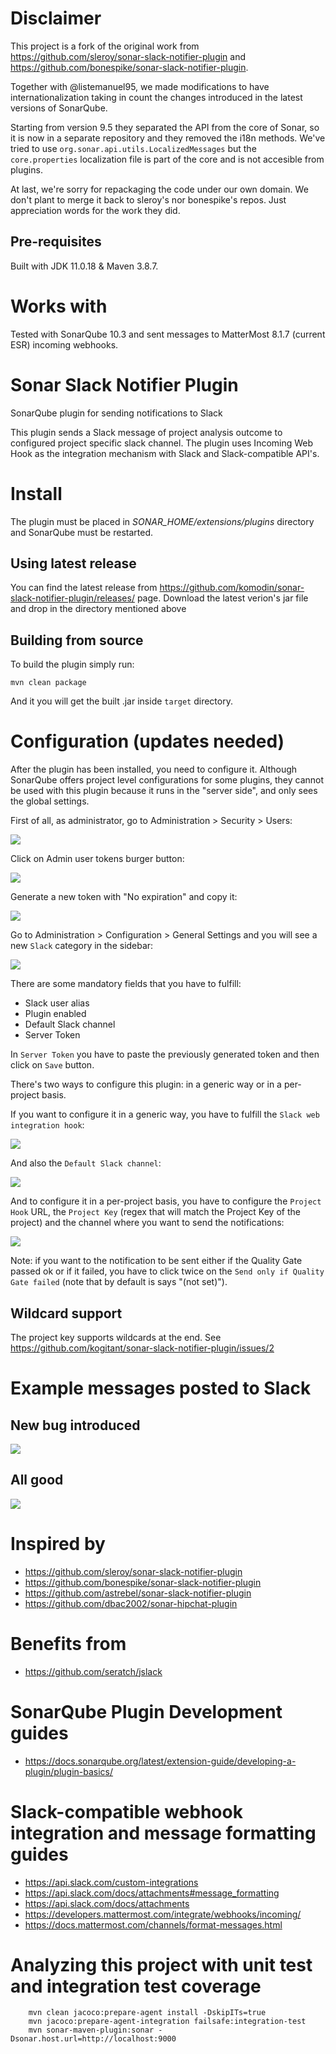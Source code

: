 # Disclaimer

This project is a fork of the original work from https://github.com/sleroy/sonar-slack-notifier-plugin and https://github.com/bonespike/sonar-slack-notifier-plugin.

Together with @listemanuel95, we made modifications to have internationalization taking in count the changes introduced in the latest versions of SonarQube.

Starting from version 9.5 they separated the API from the core of Sonar, so it is now in a separate repository and they removed the i18n methods.
We've tried to use `org.sonar.api.utils.LocalizedMessages` but the `core.properties` localization file is part of the core and is not accesible from plugins.

At last, we're sorry for repackaging the code under our own domain. We don't plant to merge it back to sleroy's nor bonespike's repos. Just appreciation words for the work they did.

## Pre-requisites

Built with JDK 11.0.18 & Maven 3.8.7.

# Works with

Tested with SonarQube 10.3 and sent messages to MatterMost 8.1.7 (current ESR) incoming webhooks.

# Sonar Slack Notifier Plugin

SonarQube plugin for sending notifications to Slack

This plugin sends a Slack message of project analysis outcome to configured project specific slack channel.
The plugin uses Incoming Web Hook as the integration mechanism with Slack and Slack-compatible API's.

# Install

The plugin must be placed in *SONAR_HOME/extensions/plugins* directory and SonarQube must be restarted.

## Using latest release

You can find the latest release from https://github.com/komodin/sonar-slack-notifier-plugin/releases/ page.
Download the latest verion's jar file and drop in the directory mentioned above

## Building from source

To build the plugin simply run:
```
mvn clean package
```

And it you will get the built .jar inside `target` directory.

# Configuration (updates needed)

After the plugin has been installed, you need to configure it.
Although SonarQube offers project level configurations for some plugins, they cannot be used with this plugin because it runs in the "server side", and only sees the global settings.

First of all, as administrator, go to Administration > Security > Users:

![](documentation/screenshots/administration_security_users.png?raw=true)

Click on Admin user tokens burger button:

![](documentation/screenshots/administration_tokens_button.png?raw=true)

Generate a new token with "No expiration" and copy it:

![](documentation/screenshots/administration_new_token.png?raw=true)

Go to Administration > Configuration > General Settings and you will see a new `Slack` category in the sidebar:

![](documentation/screenshots/administration_sidebar.png?raw=true)

There are some mandatory fields that you have to fulfill:
- Slack user alias
- Plugin enabled
- Default Slack channel
- Server Token

In `Server Token` you have to paste the previously generated token and then click on `Save` button.

There's two ways to configure this plugin: in a generic way or in a per-project basis.

If you want to configure it in a generic way, you have to fulfill the `Slack web integration hook`:

![](documentation/screenshots/administration_slack_part1.png?raw=true)

And also the `Default Slack channel`:

![](documentation/screenshots/administration_slack_part2.png?raw=true)

And to configure it in a per-project basis, you have to configure the `Project Hook` URL, the `Project Key` (regex that will match the Project Key of the project) and the channel where you want to send the notifications:

![](documentation/screenshots/administration_slack_part3.png?raw=true)

Note: if you want to the notification to be sent either if the Quality Gate passed ok or if it failed, you have to click twice on the `Send only if Quality Gate failed` (note that by default is says "(not set)").

## Wildcard support

The project key supports wildcards at the end. See https://github.com/kogitant/sonar-slack-notifier-plugin/issues/2
 
# Example messages posted to Slack
## New bug introduced

![](documentation/screenshots/example_slack_message_red_due_to_new_bug.png)

## All good

![](documentation/screenshots/example_slack_message_all_green.png)

# Inspired by

* https://github.com/sleroy/sonar-slack-notifier-plugin
* https://github.com/bonespike/sonar-slack-notifier-plugin
* https://github.com/astrebel/sonar-slack-notifier-plugin
* https://github.com/dbac2002/sonar-hipchat-plugin

# Benefits from

* https://github.com/seratch/jslack

# SonarQube Plugin Development guides

* https://docs.sonarqube.org/latest/extension-guide/developing-a-plugin/plugin-basics/

# Slack-compatible webhook integration and message formatting guides

 * https://api.slack.com/custom-integrations
 * https://api.slack.com/docs/attachments#message_formatting
 * https://api.slack.com/docs/attachments
 * https://developers.mattermost.com/integrate/webhooks/incoming/
 * https://docs.mattermost.com/channels/format-messages.html

# Analyzing this project with unit test and integration test coverage

```
    mvn clean jacoco:prepare-agent install -DskipITs=true
    mvn jacoco:prepare-agent-integration failsafe:integration-test
    mvn sonar-maven-plugin:sonar -Dsonar.host.url=http://localhost:9000
```

